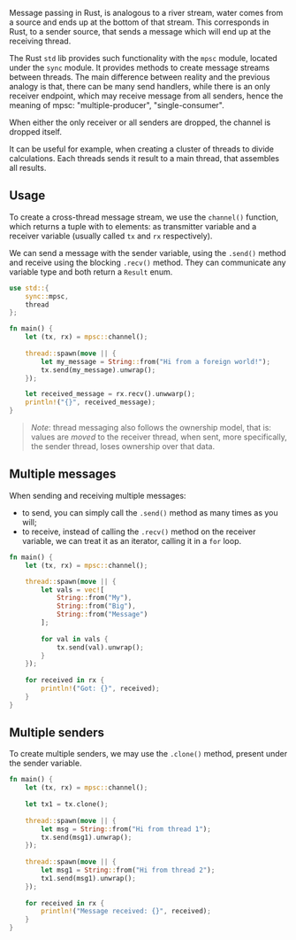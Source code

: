 Message passing in Rust, is analogous to a river stream, water comes from a source and ends up at the bottom of that stream. This corresponds in Rust, to a sender source, that sends a message which will end up at the receiving thread.

The Rust ``std`` lib provides such functionality with the ``mpsc`` module, located under the ``sync`` module. It provides methods to create message streams between threads. 
The main difference between reality and the previous analogy is that, there can be many send handlers, while there is an only receiver endpoint, which may receive message from all senders, hence the meaning of mpsc: "multiple-producer", "single-consumer". 

When either the only receiver or all senders are dropped, the channel is dropped itself. 

It can be useful for example, when creating a cluster of threads to divide calculations. Each threads sends it result to a main thread, that assembles all results.

## Usage
To create a cross-thread message stream, we use the ``channel()`` function, which returns a tuple with to elements: as transmitter variable and a receiver variable (usually called ``tx`` and ``rx`` respectively). 

We can send a message with the sender variable, using the ``.send()`` method and receive using the blocking ``.recv()`` method. They can communicate any variable type and both return a ``Result`` enum. 

```rust
use std::{
	sync::mpsc,
	thread
};

fn main() {
	let (tx, rx) = mpsc::channel();
	
	thread::spawn(move || {
		let my_message = String::from("Hi from a foreign world!");
		tx.send(my_message).unwrap();
	});

	let received_message = rx.recv().unwwarp();
	println!("{}", received_message);
}
```

> *Note*: thread messaging also follows the ownership model, that is: values are *moved* to the receiver thread, when sent, more specifically, the sender thread, loses ownership over that data.

## Multiple messages
When sending and receiving multiple messages: 
- to send, you can simply call the ``.send()`` method as many times as you will;
- to receive, instead of calling the ``.recv()`` method on the receiver variable, we can treat it as an iterator, calling it in a ``for`` loop. 

```rust
fn main() {
	let (tx, rx) = mpsc::channel(); 

	thread::spawn(move || { 
		let vals = vec![ 
			String::from("My"), 
			String::from("Big"), 
			String::from("Message")
		]; 
		
		for val in vals { 
			tx.send(val).unwrap();
		}
	}); 
	
	for received in rx { 
		println!("Got: {}", received); 
	}
}
```

## Multiple senders
To create multiple senders, we may use the ``.clone()`` method, present under the sender variable.

```rust
fn main() {
	let (tx, rx) = mpsc::channel(); 
	
	let tx1 = tx.clone(); 
	
	thread::spawn(move || { 
		let msg = String::from("Hi from thread 1"); 
		tx.send(msg1).unwrap(); 
	}); 
	
	thread::spawn(move || { 
		let msg1 = String::from("Hi from thread 2"); 
		tx1.send(msg1).unwrap(); 
	}); 
	
	for received in rx { 
		println!("Message received: {}", received); 
	}
}
```